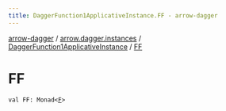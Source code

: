 ```yaml
---
title: DaggerFunction1ApplicativeInstance.FF - arrow-dagger
---
```


[arrow-dagger](../../index.html) / [arrow.dagger.instances](../index.html) / [DaggerFunction1ApplicativeInstance](index.html) / [FF](./-f-f.html)

# FF

`val FF: Monad<`[`F`](index.html#F)`>`